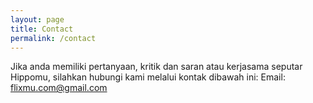 ```yaml
---
layout: page
title: Contact
permalink: /contact
---
```

Jika anda memiliki pertanyaan, kritik dan saran atau kerjasama seputar Hippomu, silahkan hubungi kami melalui kontak dibawah ini:
Email: flixmu.com@gmail.com
